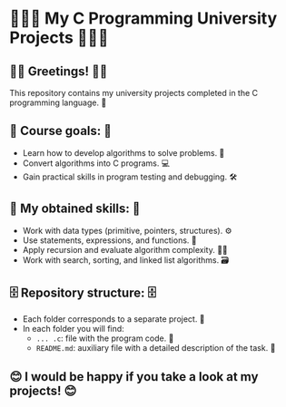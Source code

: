 # 👨🏽‍💻 My C Programming University Projects 👨🏽‍💻

## 👋🏼 Greetings! 👋🏼

This repository contains my university projects completed in the C programming language. 🔧

## 📍 Course goals: 📍

* Learn how to develop algorithms to solve problems. 🧠
* Convert algorithms into C programs. 💻
* Gain practical skills in program testing and debugging. 🛠

## 🤔 My obtained skills: 🤔

* Work with data types (primitive, pointers, structures). ⚙️
* Use statements, expressions, and functions. 🧮
* Apply recursion and evaluate algorithm complexity. 👨‍🏫
* Work with search, sorting, and linked list algorithms. 🗃

## 🗄️ Repository structure: 🗄️

* Each folder corresponds to a separate project. 📁
* In each folder you will find:
    * `... .c`: file with the program code. 💾
    * `README.md`: auxiliary file with a detailed description of the task. 📃

## 😊 I would be happy if you take a look at my projects! 😊
